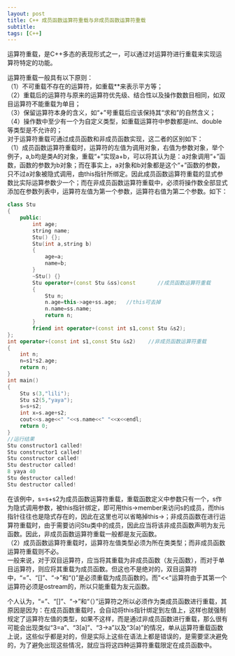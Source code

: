 ```yaml
---
layout: post
title: C++ 成员函数运算符重载与非成员函数运算符重载
subtitle: 
tags: [C++]
---    
```

  
运算符重载，是C++多态的表现形式之一，可以通过对运算符进行重载来实现运算符特定的功能。    

运算符重载一般具有以下原则：   
（1）不可重载不存在的运算符，如重载**来表示平方等；   
（2）重载后的运算符与原来的运算符优先级、结合性以及操作数数目相同，如双目运算符不能重载为单目；   
（3）保留运算符本身的含义，如“+”号重载后应该保持其“求和”的自然含义；   
（4）操作数中至少有一个为自定义类型，如重载运算符中参数都是int、double等类型是不允许的；   
对于运算符重载可通过成员函数和非成员函数实现，这二者的区别如下：   
（1）成员函数运算符重载时，运算符的左值为调用对象，右值为参数对象，举个例子，a,b均是类A的对象，重载“+”实现a+b，可以将其认为是：a对象调用“+”函数，函数的参数为b对象；而在事实上，a对象和b对象都是这个“+”函数的参数，只不过a对象被隐式调用，由this指针所绑定。因此成员函数运算符重载的显式参数比实际运算参数少一个；而在非成员函数运算符重载中，必须将操作数全部显式添加在参数列表中，运算符左值为第一个参数，运算符右值为第二个参数。如下：
```c++
class Stu
{
	public:
		int age;
		string name;
		Stu() {};
		Stu(int a,string b)
		{
			age=a;
			name=b;
		}
		~Stu() {}
		Stu operator+(const Stu &ss)const       //成员函数运算符重载
		{
			Stu n;
			n.age=this->age+ss.age;   //this可去掉
			n.name=ss.name;
			return n;
		}
		friend int operator+(const int s1,const Stu &s2);
};
int operator+(const int s1,const Stu &s2)    //非成员函数运算符重载
{
	int n;
	n=s1*s2.age;
	return n;
}
int main()
{
	Stu s(3,"lili");
	Stu s2(5,"yaya");
	s=s+s2;
	int x=s.age+s2;
	cout<<s.age<<" "<<s.name<<" "<<x<<endl;
	return 0;
}
//运行结果
Stu constructor1 called!
Stu constructor1 called!
Stu constructor called!
Stu destructor called!
8 yaya 40
Stu destructor called!
Stu destructor called!
```
在该例中，s=s+s2为成员函数运算符重载，重载函数定义中参数只有一个，s作为隐式调用参数，被this指针绑定，即可用this->member来访问s的成员，而this指针往往也是隐式存在的，因此在这里也可以省略掉this->；非成员函数在进行运算符重载时，由于需要访问Stu类中的成员，因此应当将该非成员函数声明为友元函数。因此，非成员函数运算符重载一般都是友元函数。   
（2）成员函数运算符重载时，运算符左值类型必须为所在类类型；而非成员函数运算符重载则不必。   
一般来说，对于双目运算符，应当将其重载为非成员函数（友元函数），而对于单目运算符，则应将其重载为成员函数。但这也不是绝对的，双目运算符中，“=”、“[]”、“->”和“()”是必须重载为成员函数的。而"<<"运算符由于其第一个运算符必须是ostream的，所以只能重载为友元函数。      
   
个人认为，“=”、“[]”、“->”和“（）”运算符之所以必须作为类成员函数进行重载，其原因是因为：在成员函数重载时，会自动将this指针绑定到左值上，这样也就强制规定了运算符左值的类型，如果不这样，而是通过非成员函数进行重载，那么很有可能会出现类似“3=a”、“3[a]”、“3->a”以及“3(a)”的情况，单从运算符重载函数上说，这些似乎都是对的，但是实际上这些在语法上都是错误的，是需要坚决避免的，为了避免出现这些情况，就应当将这四种运算符重载限定在成员函数中。